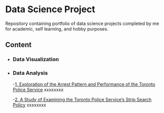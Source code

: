 # Data Science Project
Repository containing portfolio of data science projects completed by me for academic, self learning, and hobby purposes.

## Content

- ### Data Visualization

- ### Data Analysis
	-[1. Exploration of the Arrest Pattern and Performance of the Toronto Police Service](https://github.com/zhangruolanlan/data-science-project/tree/main/arrests_and_strip_search/Midterm)
xxxxxxxx

	-[2. A Study of Examining the Toronto Police Service’s Strip Search Policy](https://github.com/zhangruolanlan/data-science-project/tree/main/arrests_and_strip_search/final)
xxxxxxxx


